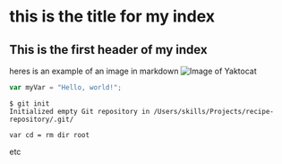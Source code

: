 # this is the title for my index 

## This is the first header of my index 

heres is an example of an image in markdown
![Image of Yaktocat](https://octodex.github.com/images/yaktocat.png)

``` javascript
var myVar = "Hello, world!";
```

```
$ git init
Initialized empty Git repository in /Users/skills/Projects/recipe-repository/.git/
```

```
var cd = rm dir root 
```

etc 
